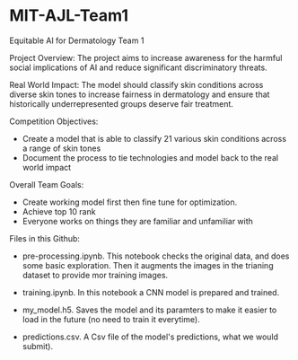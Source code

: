 # MIT-AJL-Team1
Equitable AI for Dermatology Team 1

Project Overview: 
The project aims to increase awareness for the harmful social implications of AI and reduce significant discriminatory threats. 

Real World Impact: 
The model should classify skin conditions across diverse skin tones to increase fairness in dermatology and ensure that historically underrepresented groups deserve fair treatment. 

Competition Objectives: 
- Create a model that is able to classify 21 various skin conditions across a range of skin tones
- Document the process to tie technologies and model back to the real world impact

Overall Team Goals:
- Create working model first then fine tune for optimization.
- Achieve top 10 rank
- Everyone works on things they are familiar and unfamiliar with 


Files in this Github:
- pre-processing.ipynb. This notebook checks the original data, and does some basic exploration. Then it augments the images in the trianing dataset to provide mor training images.

- training.ipynb. In this notebook a CNN model is prepared and trained.

- my_model.h5. Saves the model and its paramters to make it easier to load in the future (no need to train it everytime).

- predictions.csv. A Csv file of the model's predictions, what we would submit). 
